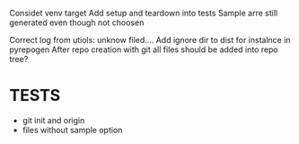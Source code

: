 Considet venv target
Add setup and teardown into tests
Sample arre still generated even though not choosen

Correct log from utiols: unknow filed....
Add ignore dir to dist for instalnce in pyrepogen
After repo creation with git all files should be added into repo tree?


# TESTS
- git init and origin
- files without sample option
